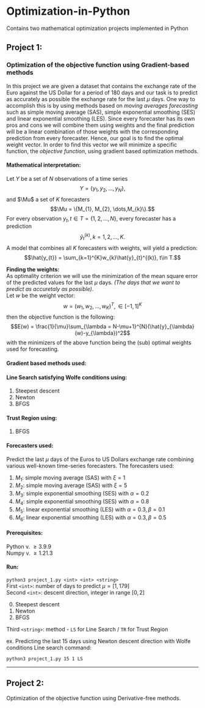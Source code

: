 # Optimization-in-Python
Contains two mathematical optimization projects implemented in Python 

## Project 1:
### Optimization of the objective function using Gradient-based methods
In this project we are given a dataset that contains the exchange rate of the Euro against the US Dollar for a period of 180 days and our task is to predict as accurately as possible the exchange rate for the last $\mu$ days. One way to accomplish this is by using methods based on *moving averages forecasting* such as simple moving average (SAS), simple exponential smoothing (SES) and linear exponential smoothing (LES). Since every forecaster has its own pros and cons we will combine them using weights and the final prediction will be a linear combination of those weights with the corresponding prediction from every forecaster. Hence, our goal is to find the optimal weight vector. In order to find this vector we will minimize a specific function, the *objective function*, using gradient based optimization methods.

#### Mathematical interpretation:
Let $Y$ be a set of $N$ observations of a time series
$$Y = \{y_{1}, y_{2}, \dots, y_{N}\},$$
and $\Mu$ a set of $K$ forecasters
$$\Mu = \{M_{1}, M_{2}, \dots,M_{k}\}.$$
For every observation $y_{t}, t\in T = \{1,2,\dots, N\}$, every forecaster has a prediction $$\hat{y}_{t}^{(k)}, k = 1,2,\dots, K.$$
A model that combines all $K$ forecasters with weights, will yield a prediction:
$$\hat{y_{t}} = \sum_{k=1}^{K}w_{k}\hat{y}_{t}^{(k)}, t\in T.$$

**Finding the weights:**  
As optimality criterion we will use the minimization of the mean square error of the predicted values for the last $\mu$ days. *(The days that we want to predict as accuretaly as possible)*.  
Let $w$ be the weight vector:
$$w = (w_{1}, w_{2}, \dots, w_{K})^{T}, \in [-1,1]^{K}$$
then the objective function is the following:
$$E(w) = \frac{1}{\mu}\sum_{\lambda = N-\mu+1}^{N}(\hat{y}_{\lambda}(w)-y_{\lambda})^2$$
with the minimizers of the above function being the (sub) optimal weights used for forecasting.
#### Gradient based methods used:
####  Line Search satisfying Wolfe conditions using:
1. Steepest descent
2. Newton
3. BFGS
#### Trust Region using:
1. BFGS


#### Forecasters used:
Predict the last $\mu$ days of the Euros to US Dollars exchange rate combining various well-known time-series forecasters. The forecasters used:
1. $M_{1}$: simple moving average (SAS) with $\xi = 1$
2. $M_{2}$: simple moving average (SAS) with $\xi = 5$
3. $M_{3}$: simple exponential smoothing (SES) with $\alpha = 0.2$
4. $M_{4}$: simple exponential smoothing (SES) with $\alpha = 0.8$
5. $M_{5}$: linear exponential smoothing (LES) with $\alpha = 0.3, \beta = 0.1$
6. $M_{6}$: linear exponential smoothing (LES) with $\alpha = 0.3, \beta = 0.5$


#### Prerequisites:
Python v. $\geq 3.9.9$  
Numpy v. $\geq 1.21.3$


#### Run:
`python3 project_1.py <int> <int> <string>`  
First `<int>`: number of days to predict $\mu=[1,179]$  
Second `<int>`: descent direction, integer in range $[0,2]$

0. Steepest descent  
1. Newton
2. BFGS

Third `<string>`: method - `LS` for Line Search / `TR` for Trust Region

ex. Predicting the last 15 days using Newton descent direction with Wolfe conditions Line search command:

`python3 project_1.py 15 1 LS`


---

## Project 2:
Optimization of the objective function using Derivative-free methods.
